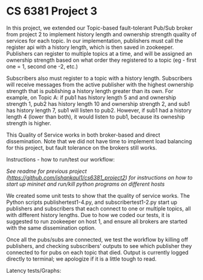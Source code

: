 # CS 6381 Project 3

In this project, we extended our Topic-based fault-tolerant Pub/Sub broker from project 2 to implement history length and ownership strength quality of services for each topic.
In our implementation, publishers must call the register api with a history length, which is then saved in zookeeper. Publishers can register to multiple topics at a time, and will be assigned an ownership strength based on what order they registered to a topic (eg - first one = 1, second one -2, etc.)

Subscribers also must register to a topic with a history length. Subscribers will receive messages from the active publisher with the highest ownership strength that is publishing a history length greater than its own. For example, on Topic A: if pub1 has history length 5 and and ownership strength 1, pub2 has history length 10 and ownership strength 2, and sub1 has history length 7, sub1 will listen to pub2. However, if sub1 had a history length 4 (lower than both), it would listen to pub1, because its owneship strength is higher.

This Quality of Service works in both broker-based and direct dissemination. Note that we did not have time to implement load balancing for this project, but fault tolerance on the brokers still works.

Instructions - how to run/test our workflow:

*See readme for previous project (https://github.com/ishankaul1/cs6381_project2) for instructions on how to start up mininet and run/kill python programs on different hosts*

We created some unit tests to show that the quality of service works. The Python scripts publishertest1-4.py, and subscribertest1-2.py start up publishers and subscribers that each connect to one or multiple topics, all with different history lengths. Due to how we coded our tests, it is suggested to run zookeeper on host 1, and ensure all brokers are started with the same dissemination option.

Once all the pubs/subs are connected, we test the workflow by killing off publishers, and checking subscribers' outputs to see which publisher they connected to for pubs on each topic that died. Output is currently logged directly to terminal; we apologize if it is a little tough to read.

Latency tests/Graphs:
